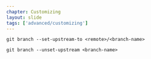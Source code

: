 ```yaml
---
chapter: Customizing
layout: slide
tags: ['advanced/customizing']
---
```


	git branch --set-upstream-to <remote>/<branch-name>

	git branch --unset-upstream <branch-name>
